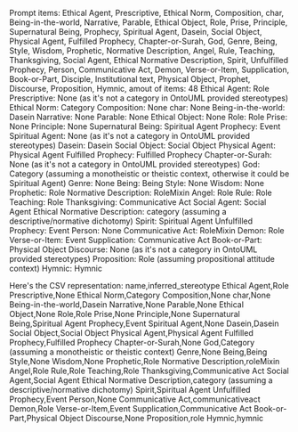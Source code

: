 Prompt items: 
Ethical Agent, Prescriptive, Ethical Norm, Composition, char, Being-in-the-world, Narrative, Parable, Ethical Object, Role, Prise, Principle, Supernatural Being, Prophecy, Spiritual Agent, Dasein, Social Object, Physical Agent, Fulfilled Prophecy, Chapter-or-Surah, God, Genre, Being, Style, Wisdom, Prophetic, Normative Description, Angel, Rule, Teaching, Thanksgiving, Social Agent, Ethical Normative Description, Spirit, Unfulfilled Prophecy, Person, Communicative Act, Demon, Verse-or-Item, Supplication, Book-or-Part, Disciple, Institutional text, Physical Object, Prophet, Discourse, Proposition, Hymnic, 
amout of items: 48
 Ethical Agent: Role
Prescriptive: None (as it's not a category in OntoUML provided stereotypes)
Ethical Norm: Category
Composition: None
char: None
Being-in-the-world: Dasein
Narrative: None
Parable: None
Ethical Object: None
Role: Role
Prise: None
Principle: None
Supernatural Being: Spiritual Agent
Prophecy: Event
Spiritual Agent: None (as it's not a category in OntoUML provided stereotypes)
Dasein: Dasein
Social Object: Social Object
Physical Agent: Physical Agent
Fulfilled Prophecy: Fulfilled Prophecy
Chapter-or-Surah: None (as it's not a category in OntoUML provided stereotypes)
God: Category (assuming a monotheistic or theistic context, otherwise it could be Spiritual Agent)
Genre: None
Being: Being
Style: None
Wisdom: None
Prophetic: Role
Normative Description: RoleMixin
Angel: Role
Rule: Role
Teaching: Role
Thanksgiving: Communicative Act
Social Agent: Social Agent
Ethical Normative Description: category (assuming a descriptive/normative dichotomy)
Spirit: Spiritual Agent
Unfulfilled Prophecy: Event
Person: None
Communicative Act: RoleMixin
Demon: Role
Verse-or-Item: Event
Supplication: Communicative Act
Book-or-Part: Physical Object
Discourse: None (as it's not a category in OntoUML provided stereotypes)
Proposition: Role (assuming propositional attitude context)
Hymnic: Hymnic

Here's the CSV representation:
name,inferred_stereotype
Ethical Agent,Role
Prescriptive,None
Ethical Norm,Category
Composition,None
char,None
Being-in-the-world,Dasein
Narrative,None
Parable,None
Ethical Object,None
Role,Role
Prise,None
Principle,None
Supernatural Being,Spiritual Agent
Prophecy,Event
Spiritual Agent,None
Dasein,Dasein
Social Object,Social Object
Physical Agent,Physical Agent
Fulfilled Prophecy,Fulfilled Prophecy
Chapter-or-Surah,None
God,Category (assuming a monotheistic or theistic context)
Genre,None
Being,Being
Style,None
Wisdom,None
Prophetic,Role
Normative Description,roleMixin
Angel,Role
Rule,Role
Teaching,Role
Thanksgiving,Communicative Act
Social Agent,Social Agent
Ethical Normative Description,category (assuming a descriptive/normative dichotomy)
Spirit,Spiritual Agent
Unfulfilled Prophecy,Event
Person,None
Communicative Act,communicativeact
Demon,Role
Verse-or-Item,Event
Supplication,Communicative Act
Book-or-Part,Physical Object
Discourse,None
Proposition,role
Hymnic,hymnic
